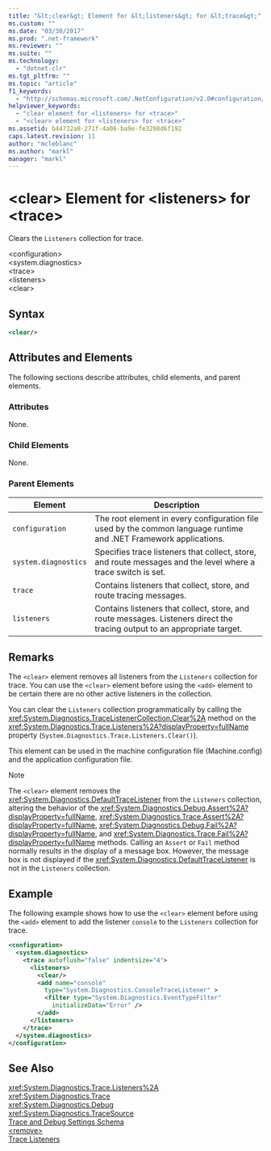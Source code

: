 ```yaml
---
title: "&lt;clear&gt; Element for &lt;listeners&gt; for &lt;trace&gt;"
ms.custom: ""
ms.date: "03/30/2017"
ms.prod: ".net-framework"
ms.reviewer: ""
ms.suite: ""
ms.technology: 
  - "dotnet-clr"
ms.tgt_pltfrm: ""
ms.topic: "article"
f1_keywords: 
  - "http://schemas.microsoft.com/.NetConfiguration/v2.0#configuration/system.diagnostics/trace/listeners/clear"
helpviewer_keywords: 
  - "clear element for <listeners> for <trace>"
  - "<clear> element for <listeners> for <trace>"
ms.assetid: b44732a8-271f-4a06-ba9e-fe3298d6f192
caps.latest.revision: 11
author: "mcleblanc"
ms.author: "markl"
manager: "markl"
---
```

# &lt;clear&gt; Element for &lt;listeners&gt; for &lt;trace&gt;
Clears the `Listeners` collection for trace.  
  
 \<configuration>  
\<system.diagnostics>  
\<trace>  
\<listeners>  
\<clear>  
  
## Syntax  
  
```xml  
<clear/>  
```  
  
## Attributes and Elements  
 The following sections describe attributes, child elements, and parent elements.  
  
### Attributes  
 None.  
  
### Child Elements  
 None.  
  
### Parent Elements  
  
|Element|Description|  
|-------------|-----------------|  
|`configuration`|The root element in every configuration file used by the common language runtime and .NET Framework applications.|  
|`system.diagnostics`|Specifies trace listeners that collect, store, and route messages and the level where a trace switch is set.|  
|`trace`|Contains listeners that collect, store, and route tracing messages.|  
|`listeners`|Contains listeners that collect, store, and route messages. Listeners direct the tracing output to an appropriate target.|  
  
## Remarks  
 The `<clear>` element removes all listeners from the `Listeners` collection for trace. You can use the `<clear>` element before using the `<add>` element to be certain there are no other active listeners in the collection.  
  
 You can clear the `Listeners` collection programmatically by calling the <xref:System.Diagnostics.TraceListenerCollection.Clear%2A> method on the <xref:System.Diagnostics.Trace.Listeners%2A?displayProperty=fullName> property (`System.Diagnostics.Trace.Listeners.Clear()`).  
  
 This element can be used in the machine configuration file (Machine.config) and the application configuration file.  
  
> [!NOTE]
>  The `<clear>` element removes the <xref:System.Diagnostics.DefaultTraceListener> from the `Listeners` collection, altering the behavior of the <xref:System.Diagnostics.Debug.Assert%2A?displayProperty=fullName>, <xref:System.Diagnostics.Trace.Assert%2A?displayProperty=fullName>, <xref:System.Diagnostics.Debug.Fail%2A?displayProperty=fullName>, and <xref:System.Diagnostics.Trace.Fail%2A?displayProperty=fullName> methods. Calling an `Assert` or `Fail` method normally results in the display of a message box. However, the message box is not displayed if the <xref:System.Diagnostics.DefaultTraceListener> is not in the `Listeners` collection.  
  
## Example  
 The following example shows how to use the `<clear>` element before using the `<add>` element to add the listener `console` to the `Listeners` collection for trace.  
  
```xml  
<configuration>  
  <system.diagnostics>  
    <trace autoflush="false" indentsize="4">  
      <listeners>  
        <clear/>  
        <add name="console"   
          type="System.Diagnostics.ConsoleTraceListener" >  
          <filter type="System.Diagnostics.EventTypeFilter"   
            initializeData="Error" />  
        </add>  
      </listeners>  
    </trace>  
  </system.diagnostics>  
</configuration>   
```  
  
## See Also  
 <xref:System.Diagnostics.Trace.Listeners%2A>   
 <xref:System.Diagnostics.Trace>   
 <xref:System.Diagnostics.Debug>   
 <xref:System.Diagnostics.TraceSource>   
 [Trace and Debug Settings Schema](../../../../../docs/framework/configure-apps/file-schema/trace-debug/index.md)   
 [\<remove>](../../../../../docs/framework/configure-apps/file-schema/trace-debug/remove-element-for-listeners-for-trace.md)   
 [Trace Listeners](../../../../../docs/framework/debug-trace-profile/trace-listeners.md)
